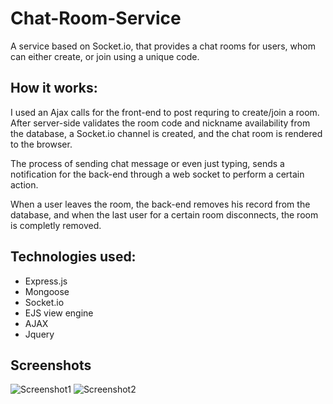 # Chat-Room-Service
A service based on Socket.io, that provides a chat rooms for users, whom can either create, or join using a unique code.

## How it works:
I used an Ajax calls for the front-end to post requring to create/join a room. After server-side validates the room code and nickname availability from the database, a Socket.io channel is created, and the chat room is rendered to the browser.

The process of sending chat message or even just typing, sends a notification for the back-end through a web socket to perform a certain action.

When a user leaves the room, the back-end removes his record from the database, and when the last user for a certain room disconnects, the room is completly removed.

## Technologies used:
  - Express.js
  - Mongoose
  - Socket.io
  - EJS view engine
  - AJAX
  - Jquery
  
## Screenshots
![Screenshot1](https://github.com/ahmedhammad97/Chat-Room-Service/blob/master/index.png)
![Screenshot2](https://github.com/ahmedhammad97/Chat-Room-Service/blob/master/chat.png)
